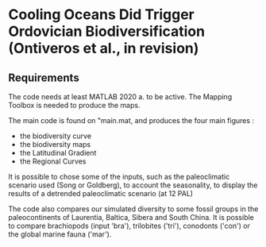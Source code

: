 # Cooling Oceans Did Trigger Ordovician Biodiversification (Ontiveros et al., in revision)

## Requirements

The code needs at least MATLAB 2020 a. to be active. The Mapping Toolbox is needed to produce the maps. 

The main code is found on "main.mat, and produces the four main figures : 
- the biodiversity curve
- the biodiversity maps
- the Latitudinal Gradient
- the Regional Curves

It is possible to chose some of the inputs, such as the paleoclimatic scenario used (Song or Goldberg),
to account the seasonality, to display the results of a detrended paleoclimatic scenario (at 12 PAL)

The code also compares our simulated diversity to some fossil groups in the paleocontinents of Laurentia, Baltica,
Sibera and South China. It is possible to compare brachiopods (input 'bra'), trilobites ('tri'), conodonts ('con')
or the global marine fauna ('mar').
